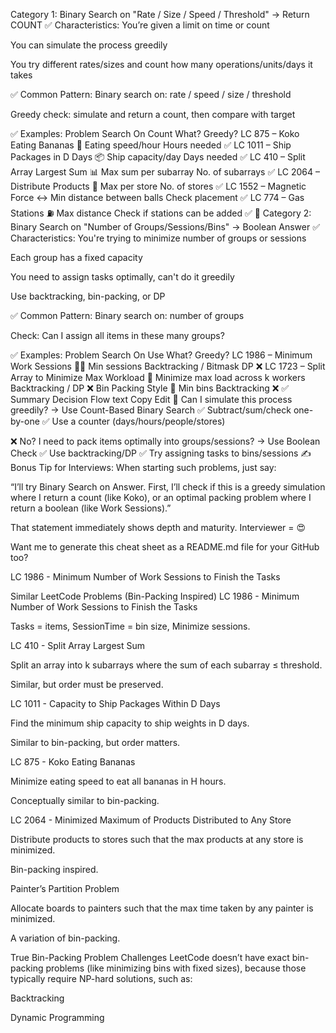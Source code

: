Category 1: Binary Search on "Rate / Size / Speed / Threshold" → Return COUNT
✅ Characteristics:
You’re given a limit on time or count

You can simulate the process greedily

You try different rates/sizes and count how many operations/units/days it takes

✅ Common Pattern:
Binary search on: rate / speed / size / threshold

Greedy check: simulate and return a count, then compare with target

✅ Examples:
Problem Search On Count What? Greedy?
LC 875 – Koko Eating Bananas 🍌 Eating speed/hour Hours needed ✅
LC 1011 – Ship Packages in D Days 📦 Ship capacity/day Days needed ✅
LC 410 – Split Array Largest Sum 📊 Max sum per subarray No. of subarrays ✅
LC 2064 – Distribute Products 🏪 Max per store No. of stores ✅
LC 1552 – Magnetic Force ↔️ Min distance between balls Check placement ✅
LC 774 – Gas Stations ⛽ Max distance Check if stations can be added ✅
🧪 Category 2: Binary Search on "Number of Groups/Sessions/Bins" → Boolean Answer
✅ Characteristics:
You're trying to minimize number of groups or sessions

Each group has a fixed capacity

You need to assign tasks optimally, can't do it greedily

Use backtracking, bin-packing, or DP

✅ Common Pattern:
Binary search on: number of groups

Check: Can I assign all items in these many groups?

✅ Examples:
Problem Search On Use What? Greedy?
LC 1986 – Minimum Work Sessions 👨‍💻 Min sessions Backtracking / Bitmask DP ❌
LC 1723 – Split Array to Minimize Max Workload 💼 Minimize max load across k workers Backtracking / DP ❌
Bin Packing Style 🧺 Min bins Backtracking ❌
✅ Summary Decision Flow
text
Copy
Edit
🧠 Can I simulate this process greedily? → Use Count-Based Binary Search
✅ Subtract/sum/check one-by-one
✅ Use a counter (days/hours/people/stores)

❌ No? I need to pack items optimally into groups/sessions? → Use Boolean Check
✅ Use backtracking/DP
✅ Try assigning tasks to bins/sessions
✍️ Bonus Tip for Interviews:
When starting such problems, just say:

“I’ll try Binary Search on Answer. First, I’ll check if this is a greedy simulation where I return a count (like Koko), or an optimal packing problem where I return a boolean (like Work Sessions).”

That statement immediately shows depth and maturity. Interviewer = 😍

Want me to generate this cheat sheet as a README.md file for your GitHub too?

LC 1986 - Minimum Number of Work Sessions to Finish the Tasks

Similar LeetCode Problems (Bin-Packing Inspired)
LC 1986 - Minimum Number of Work Sessions to Finish the Tasks

Tasks = items, SessionTime = bin size, Minimize sessions.

LC 410 - Split Array Largest Sum

Split an array into k subarrays where the sum of each subarray ≤ threshold.

Similar, but order must be preserved.

LC 1011 - Capacity to Ship Packages Within D Days

Find the minimum ship capacity to ship weights in D days.

Similar to bin-packing, but order matters.

LC 875 - Koko Eating Bananas

Minimize eating speed to eat all bananas in H hours.

Conceptually similar to bin-packing.

LC 2064 - Minimized Maximum of Products Distributed to Any Store

Distribute products to stores such that the max products at any store is minimized.

Bin-packing inspired.

Painter’s Partition Problem

Allocate boards to painters such that the max time taken by any painter is minimized.

A variation of bin-packing.

True Bin-Packing Problem Challenges
LeetCode doesn’t have exact bin-packing problems (like minimizing bins with fixed sizes), because those typically require NP-hard solutions, such as:

Backtracking

Dynamic Programming
